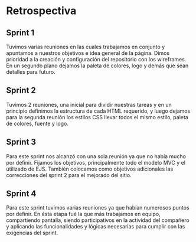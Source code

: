 # Retrospectiva

## Sprint 1

Tuvimos varias reuniones en las cuales trabajamos en conjunto y apuntamos a nuestros objetivos e idea general de la página. Dimos prioridad a la creación y configuración del repositorio con los wireframes. En un segundo plano dejamos la paleta de colores, logo y demás que sean detalles para futuro. 


## Sprint 2

Tuvimos 2 reuniones, una inicial para dividir nuestras tareas y en un principio definimos la estructura de cada HTML requerido, y luego dejamos para la segunda reunión los estilos CSS llevar todos el mismo estilo, paleta de colores, fuente y logo.

## Sprint 3

Para este sprint nos alcanzó con una sola reunión ya que no había mucho por definir. Fijamos los objetivos, principalmente todo el modelo MVC y el útilizado de EJS. También colocamos como objetivos adicionales las correcciones del sprint 2 para el mejorado del sitio.

## Sprint 4

Para este sprint tuvimos varias reuniones ya que habían numerosos puntos por definir. En ésta etapa fué la que más trabajamos en equipo, compartiendo pantalla, siendo participativos en la actividad del compañero y aplicando las funcionalidades y lógicas necesarias para cumplir con las exigencias del sprint. 
